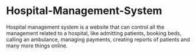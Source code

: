 # Hospital-Management-System
 Hospital management system is a website that can control all the management related to a hospital, like admitting patients, booking beds, calling an ambulance, managing payments, creating reports of patients and many more things online.
